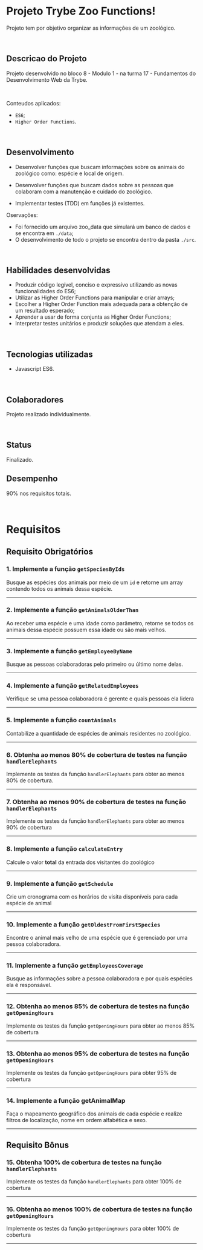 # Projeto Trybe Zoo Functions!

Projeto tem por objetivo organizar as informações de um zoológico.

<br/>

## Descricao do Projeto

Projeto desenvolvido no bloco 8 - Modulo 1 -  na turma 17 - Fundamentos do Desenvolvimento Web da Trybe. 

<br/>

Conteudos aplicados:
- `ES6`;
- `Higher Order Functions`.

<br/>

## Desenvolvimento
  
- Desenvolver funções que buscam informações sobre os animais do zoológico como: espécie e local de origem. 

- Desenvolver funções que buscam dados sobre as pessoas que colaboram com a manutenção e cuidado do zoológico.

- Implementar testes (TDD) em funções já existentes.

Oservações: 

- Foi fornecido um arquivo zoo_data que simulará um banco de dados e se encontra em `./data`;
- O desenvolvimento de todo o projeto se encontra dentro da pasta `./src`.

<br />


## Habilidades desenvolvidas

- Produzir código legível, conciso e expressivo utilizando as novas funcionalidades do ES6;
- Utilizar as Higher Order Functions para manipular e criar arrays;
- Escolher a Higher Order Function mais adequada para a obtenção de um resultado esperado;
- Aprender a usar de forma conjunta as Higher Order Functions;
- Interpretar testes unitários e produzir soluções que atendam a eles.

<br/>

## Tecnologias utilizadas

- Javascript ES6.

<br/>

## Colaboradores

Projeto realizado individualmente.

<br/>

## Status

Finalizado.

## Desempenho

90% nos requisitos totais.

<br/>

# Requisitos

## Requisito Obrigatórios

### 1. Implemente a função `getSpeciesByIds`

Busque as espécies dos animais por meio de um <code>id</code> e retorne um array contendo todos os animais dessa espécie.

---

### 2. Implemente a função `getAnimalsOlderThan`

Ao receber uma espécie e uma idade como parâmetro, retorne se todos os animais dessa espécie possuem essa idade ou são mais velhos.

---

### 3. Implemente a função `getEmployeeByName`

Busque as pessoas colaboradoras pelo primeiro ou último nome delas.

---

### 4. Implemente a função `getRelatedEmployees`

Verifique se uma pessoa colaboradora é gerente e quais pessoas ela lidera

---

### 5. Implemente a função `countAnimals`

Contabilize a quantidade de espécies de animais residentes no zoológico.

---

### 6. Obtenha ao menos 80% de cobertura de testes na função `handlerElephants`

Implemente os testes da função <code>handlerElephants</code> para obter ao menos 80% de cobertura.

---

### 7. Obtenha ao menos 90% de cobertura de testes na função `handlerElephants`

Implemente os testes da função <code>handlerElephants</code> para obter ao menos 90% de cobertura

---

### 8. Implemente a função `calculateEntry`

Calcule o valor <strong>total</strong> da entrada dos visitantes do zoológico

---

### 9. Implemente a função `getSchedule`

Crie um cronograma com os horários de visita disponíveis para cada espécie de animal

---

### 10. Implemente a função `getOldestFromFirstSpecies`

Encontre o animal mais velho de uma espécie que é gerenciado por uma pessoa colaboradora.

---

### 11. Implemente a função `getEmployeesCoverage`


Busque as informações sobre a pessoa colaboradora e por quais espécies ela é responsável.

---

### 12. Obtenha ao menos 85% de cobertura de testes na função `getOpeningHours`

Implemente os testes da função <code>getOpeningHours</code> para obter ao menos 85% de cobertura

---

### 13. Obtenha ao menos 95% de cobertura de testes na função `getOpeningHours`

Implemente os testes da função <code>getOpeningHours</code> para obter 95% de cobertura

---

### 14. Implemente a função getAnimalMap

Faça o mapeamento geográfico dos animais de cada espécie e realize filtros de localização, nome em ordem alfabética e sexo.

---

## Requisito Bônus

### 15. Obtenha 100% de cobertura de testes na função `handlerElephants`

Implemente os testes da função <code>handlerElephants</code> para obter 100% de cobertura

---

### 16. Obtenha ao menos 100% de cobertura de testes na função `getOpeningHours`

Implemente os testes da função <code>getOpeningHours</code> para obter 100% de cobertura

---